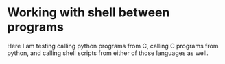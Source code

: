 # Working with shell between programs
Here I am testing calling python programs from C, calling C programs from python, and calling shell scripts from either of those languages as well.